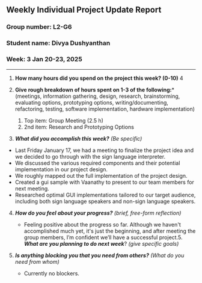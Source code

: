 ## Weekly Individual Project Update Report
### Group number: L2-G6
### Student name: Divya Dushyanthan
### Week: 3 Jan 20-23, 2025
___
1. **How many hours did you spend on the project this week? (0-10)** 4

2. **Give rough breakdown of hours spent on 1-3 of the following:***
   (meetings, information gathering, design, research, brainstorming, evaluating options, prototyping options, writing/documenting, refactoring, testing, software implementation, hardware implementation)
   1. Top item: Group Meeting (2.5 h)
   2. 2nd item: Research and Prototyping Options
3. ***What did you accomplish this week?*** _(Be specific)_
  - Last Friday January 17, we had a meeting to finalize the project idea and we decided to go through with the sign language interpreter.
  - We discussed the various required components and their potential implementation in our project design.
  - We roughly mapped out the full implementation of the project design.
  - Created a gui sample with Vaanathy to present to our team members for next meeting.
  - Researched optimal GUI implementations tailored to our target audience, including both sign language speakers and non-sign language speakers.
4. ***How do you feel about your progress?*** _(brief, free-form reflection)_
    -  Feeling positive about the progress so far. Although we haven't accomplished much yet, it's just the beginning, and after meeting the group members, I’m confident we’ll have a successful project.5. ***What are you planning to do next week***? _(give specific goals)_
      
6. ***Is anything blocking you that you need from others?*** _(What do you need from whom)_
    - Currently no blockers.
